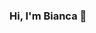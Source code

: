 ### Hi, I'm Bianca 👋

<!--
**Bianca-LM/Bianca-LM** is a ✨ _special_ ✨ repository because its `README.md` (this file) appears on your GitHub profile.

Something about me:

- 🌱 I’m currently attending the master's degree in Digital Humanities & Digital Knowledge at the University of Bologna
- 📫 You can reach me at my personal email biancalamanna2000@libero.it or at the institutional one bianca.lamanna@studio.unibo.it
